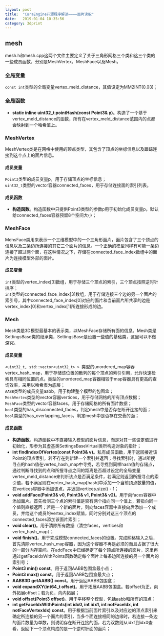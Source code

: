 ```yaml
---
layout: post
title:  "CuraEngine开源程序解读————面片读取"
date:   2019-01-04 10:35:56
category: 3dprint
---
```


## mesh                 
mesh.h和mesh.cpp这两个文件主要定义了关于三角形网格三个类和这三个类的一些成员函数，分别是MeshVertex，MeshFace以及Mesh。           

### 全局变量             
`const int`类型的全局变量vertex_meld_distance，其值设定为MM2INT(0.03)；          
### 全局函数                
- **static inline uint32_t pointHash(const Point3& p)**。构造了一个基于vertex_meld_distance的函数，所有在vertex_meld_distance范围内的点都会映射到一个哈希值上。           


### MeshVertex                  
MeshVertex类是在网格中使用的顶点类型，其包含了顶点的坐标信息以及跟踪连接到这个点上的面片信息。             
#### 成员变量                  
`Point3`类型的成员变量p，用于存储顶点的坐标信息；            
`uint32_t`类型的vector容器connected_faces，用于存储连接面的索引列表。                
#### 成员函数               
- **构造函数**。构造函数中只提供Point3类型的参数p用于初始化成员变量p，默认给connected_faces容器预留8个空间大小；         

### MeshFace                
MehsFace类用来表示一个三维模型中的一个三角形面片，面片包含了三个顶点的信息以及三条边所连接的其它三个面片的信息。一个正确的模型同样有可能一条边连接了超过两个面，在这种情况之下，存储在connected_face_index数组中的面片为连接模型外部的面片。        
#### 成员变量                  
`int`类型的vertex_index[3]数组，用于存储三个顶点的索引，三个顶点按照逆时针排序；         
`int`类型的connected_face_index[3]数组，用于存储连接三个边的另一个面片的索引号，其中connected_face_index[0]对应的面片和当前面片所共享的边是vertex_index[0]和vertex_index[1]所连接形成的边。       

### Mesh                  
Mesh类是3D模型最基本的表示类，以MeshFace存储所有面的信息。Mesh类是SettingsBase类的继承类，SettingsBase是设置一些值的基础类，这里可以不做深究。             
#### 成员变量                 
`<uint32_t, std::vector<uint32_t> > `类型的unordered_map容器vertex_hash_map，用于存储该位置的散列的每个顶点的索引引用，允许快速检索具有相同位置的点。类型的unordered_map容器相较于map容器具有更高的查询效率，采用以哈希表为底层；            
`AABB`类型的成员变量aabb，用于构建整个模型的包围盒；                
`MeshVertex`类型的vector容器vertices，用于存储网格的所有顶点数据；              
`MeshFace`类型的vector容器faces，用于存储网格的所有面片数据；            
`bool`类型的has_disconnected_faces，判定mesh中是否存在断开连接的面；                 
`bool`类型的has_overlapping_faces，判定mesh中是否存在交叠的面；                 
#### 成员函数             
- **构造函数**。构造函数中不直接输入模型的面片信息，而是对其一些设定值进行初始化，形参为其虚基类SettingsBaseVirtual类所构造对象的指针；                 
- **int findIndexOfVertex(const Point3& v)**。私有成员函数，用于返回接近该Point的顶点索引，若不存在则新建一个索引并返回；寻找索引时，通过所搜寻点的hash值在vertex_hash_map中寻找，若寻找到同样hash值的存储点，通过判断寻找到的点和所搜寻点之间的距离是否超过设定的全局变量vertex_meld_distance来判断该点是否满足条件，若满足则返回所搜寻点的索引值，若不满足则在vertex_hash_map[hash]中添加一个当前顶点数量的值，在vertices容器中添加该点，并返回vertices.size() - 1；                 
- **void addFace(Point3& v0, Point3& v1, Point3& v2)**。用于向faces容器中添加面片。首先检测三个点的索引值是否有两个指向同一个值上，若指向同一个值则直接返回；若是一个新的面片，则向faces容器中直接向后添加一个成员，并给这个成员的vertex_index赋值，同时分别对这三个顶点的connected_faces添加该面片索引；                        
- **void clear()**。用于清除所有数据（清空faces，vertices和vertex_hash_map）；                        
- **void finish()**。用于完成模型connected_faces的设置。完成网格输入之后，首先清除vertex_hash_map容器，因为这个容器不再是必须的而且占据了很大的一部分内存空间。在addFace中已经确定了每个顶点所连接的面片，这里再通过getFaceIdxWithPoints函数确定每个面片上每条边所连接的另一个面片的索引号；                         
- **Point3 min() const**。用于返回AABB包围盒最小点；                         
- **Point3 max() const**。用于返回AABB包围盒最大点；                         
- **AABB3D getAABB() const**。用于返回AABB包围盒；                         
- **void expandXY(int64_t offset)**。用于拓展AABB包围盒。若offset为正，向外拓展offset；若为负，向内拓展；                         
- **void offset(Point3 offset)**。用于平移整个模型，包括aabb和所有的顶点；                         
- **int getFaceIdxWithPoints(int idx0, int idx1, int notFaceIdx, int notFaceVertexIdx) const**。用于根据当前面片索引以及对应边的顶点索引来确定所连接的另一个面片的索引，当多个面连接相同的边缘时，若连接一条边的面片数量为单数，则说明存在断开连接的面，若为双数则从idx1到idx0查看，返回下一个顶点构成的是一个逆时针面的面片；                         
